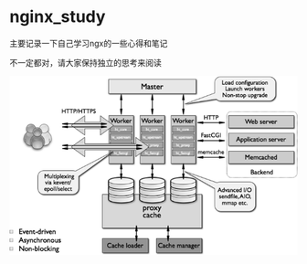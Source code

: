 # nginx_study


主要记录一下自己学习ngx的一些心得和笔记

不一定都对，请大家保持独立的思考来阅读



![image](https://github.com/zhaoxiwu/nginx_study/blob/main/pic/3.png)
